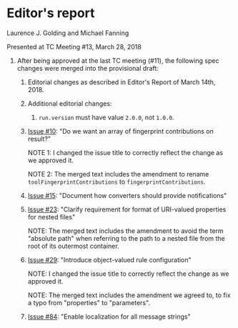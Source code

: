 # Editor's report

Laurence J. Golding and Michael Fanning

Presented at TC Meeting #13, March 28, 2018

1. After being approved at the last TC meeting (#11), the following spec changes were merged into the provisional draft:

    1. Editorial changes as described in Editor's Report of March 14th, 2018.

    2. Additional editorial changes:

        1. `run.version` must have value `2.0.0`, not `1.0.0`.

    3. [Issue #10](https://github.com/oasis-tcs/sarif-spec/issues/10): "Do we want an array of fingerprint contributions on result?"

        NOTE 1: I changed the issue title to correctly reflect the change as we approved it.

        NOTE 2: The merged text includes the amendment to rename `toolFingerprintContributions` to `fingerprintContributions`.

    4. [Issue #15](https://github.com/oasis-tcs/sarif-spec/issues/15): "Document how converters should provide notifications"


    5. [Issue #23](https://github.com/oasis-tcs/sarif-spec/issues/23): "Clarify requirement for format of URI-valued properties for nested files"

        NOTE: The merged text includes the amendment to avoid the term "absolute path" when referring to the path to a nested file from the root of its outermost container.

    7. [Issue #29](https://github.com/oasis-tcs/sarif-spec/issues/29): "Introduce object-valued rule configuration"
 
        NOTE: I changed the issue title to correctly reflect the change as we approved it.

        NOTE: The merged text includes the amendment we agreed to, to fix a typo from "properties" to "parameters".

    6. [Issue #84](https://github.com/oasis-tcs/sarif-spec/issues/84): "Enable localization for all message strings"



